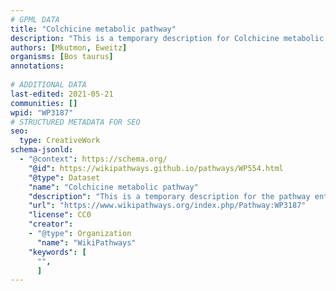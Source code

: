 ```yaml
---
# GPML DATA
title: "Colchicine metabolic pathway"
description: "This is a temporary description for Colchicine metabolic pathway"
authors: [Mkutmon, Eweitz]
organisms: [Bos taurus]
annotations:
  
# ADDITIONAL DATA
last-edited: 2021-05-21
communities: []
wpid: "WP3187"
# STRUCTURED METADATA FOR SEO
seo:
  type: CreativeWork
schema-jsonld:
  - "@context": https://schema.org/
    "@id": https://wikipathways.github.io/pathways/WP554.html
    "@type": Dataset
    "name": "Colchicine metabolic pathway"
    "description": "This is a temporary description for the pathway entitled: Colchicine metabolic pathway"
    "url": "https://www.wikipathways.org/index.php/Pathway:WP3187"
    "license": CC0
    "creator":
    - "@type": Organization
      "name": "WikiPathways"
    "keywords": [
      "",
      ]
---
```

